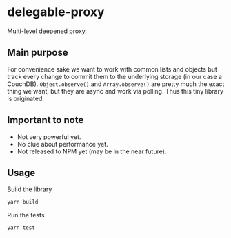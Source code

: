 # delegable-proxy

Multi-level deepened proxy.

## Main purpose

For convenience sake we want to work with common lists and objects but track every change to commit them to the underlying storage (in our case a CouchDB). `Object.observe()` and `Array.observe()` are pretty much the exact thing we want, but they are async and work via polling. Thus this tiny library is originated.

## Important to note

- Not very powerful yet.
- No clue about performance yet.
- Not released to NPM yet (may be in the near future).

## Usage

Build the library

```bash
yarn build
```

Run the tests

```bash
yarn test
```
